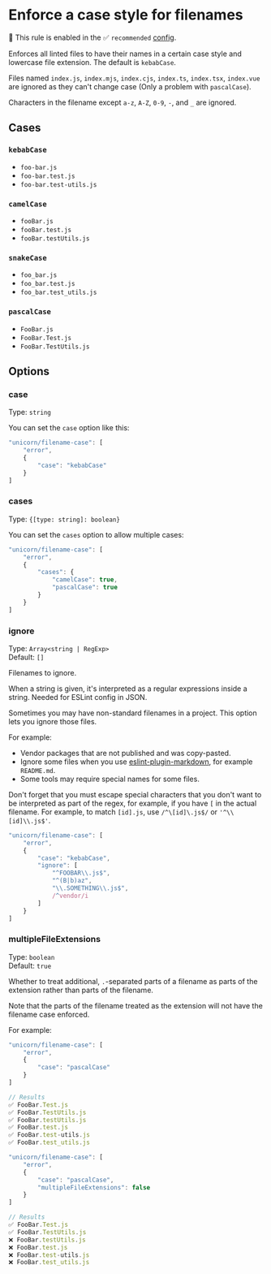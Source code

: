 # Enforce a case style for filenames

💼 This rule is enabled in the ✅ `recommended` [config](https://github.com/sindresorhus/eslint-plugin-unicorn#preset-configs).

<!-- end auto-generated rule header -->
<!-- Do not manually modify this header. Run: `npm run fix:eslint-docs` -->

Enforces all linted files to have their names in a certain case style and lowercase file extension. The default is `kebabCase`.

Files named `index.js`, `index.mjs`, `index.cjs`, `index.ts`, `index.tsx`, `index.vue` are ignored as they can't change case (Only a problem with `pascalCase`).

Characters in the filename except `a-z`, `A-Z`, `0-9`, `-`, and `_` are ignored.

## Cases

### `kebabCase`

- `foo-bar.js`
- `foo-bar.test.js`
- `foo-bar.test-utils.js`

### `camelCase`

- `fooBar.js`
- `fooBar.test.js`
- `fooBar.testUtils.js`

### `snakeCase`

- `foo_bar.js`
- `foo_bar.test.js`
- `foo_bar.test_utils.js`

### `pascalCase`

- `FooBar.js`
- `FooBar.Test.js`
- `FooBar.TestUtils.js`

## Options

### case

Type: `string`

You can set the `case` option like this:

```js
"unicorn/filename-case": [
	"error",
	{
		"case": "kebabCase"
	}
]
```

### cases

Type: `{[type: string]: boolean}`

You can set the `cases` option to allow multiple cases:

```js
"unicorn/filename-case": [
	"error",
	{
		"cases": {
			"camelCase": true,
			"pascalCase": true
		}
	}
]
```

### ignore

Type: `Array<string | RegExp>`\
Default: `[]`

Filenames to ignore.

When a string is given, it's interpreted as a regular expressions inside a string. Needed for ESLint config in JSON.

Sometimes you may have non-standard filenames in a project. This option lets you ignore those files.

For example:

- Vendor packages that are not published and was copy-pasted.
- Ignore some files when you use [eslint-plugin-markdown](https://github.com/eslint/eslint-plugin-markdown), for example `README.md`.
- Some tools may require special names for some files.

Don't forget that you must escape special characters that you don't want to be interpreted as part of the regex, for example, if you have `[` in the actual filename. For example, to match `[id].js`, use `/^\[id]\.js$/` or `'^\\[id]\\.js$'`.

```js
"unicorn/filename-case": [
	"error",
	{
		"case": "kebabCase",
		"ignore": [
			"^FOOBAR\\.js$",
			"^(B|b)az",
			"\\.SOMETHING\\.js$",
			/^vendor/i
		]
	}
]
```

### multipleFileExtensions

Type: `boolean`\
Default: `true`

Whether to treat additional, `.`-separated parts of a filename as parts of the extension rather than parts of the filename.

Note that the parts of the filename treated as the extension will not have the filename case enforced.

For example:

```js
"unicorn/filename-case": [
	"error",
	{
		"case": "pascalCase"
	}
]

// Results
✅ FooBar.Test.js
✅ FooBar.TestUtils.js
✅ FooBar.testUtils.js
✅ FooBar.test.js
✅ FooBar.test-utils.js
✅ FooBar.test_utils.js
```

```js
"unicorn/filename-case": [
	"error",
	{
		"case": "pascalCase",
		"multipleFileExtensions": false
	}
]

// Results
✅ FooBar.Test.js
✅ FooBar.TestUtils.js
❌ FooBar.testUtils.js
❌ FooBar.test.js
❌ FooBar.test-utils.js
❌ FooBar.test_utils.js
```
